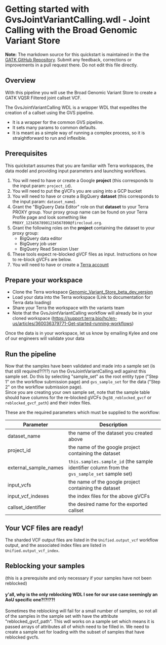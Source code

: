 
# Getting started with GvsJointVariantCalling.wdl - Joint Calling with the Broad Genomic Variant Store

**Note:** The markdown source for this quickstart is maintained in the the  [GATK GitHub Repository](https://github.com/broadinstitute/gatk/blob/ah_var_store/scripts/variantstore/wdl/README.md). Submit any feedback, corrections or improvements in a pull request there.  Do not edit this file directly.


## Overview
With this pipeline you will use the Broad Genomic Variant Store to create a GATK VQSR Filtered joint callset VCF.

The GvsJointVariantCalling WDL is a wrapper WDL that expedites the creation of a callset using the GVS pipeline.
* It is a wrapper for the common GVS pipeline.
* It sets many params to common defaults.
* It is meant as a simple way of running a complex process, so it is straightforward to run and inflexible.


## Prerequisites
This quickstart assumes that you are familiar with Terra workspaces, the data model and providing input parameters and launching workflows.

1. You will need to have or create a Google **project**  (this corresponds to the input param: `project_id`).
2. You will need to put the gVCFs you are using into a GCP bucket
3. You will need to have or create a BigQuery **dataset** (this corresponds to the input param: `dataset_name`).
4. Grant the "BigQuery Data Editor" role on that **dataset** to your Terra PROXY group.  Your proxy group name can be found on your Terra Profile page and look something like `PROXY_12345678901234567890@firecloud.org`.
5. Grant the following roles on the **project** containing the dataset to your proxy group:
    - BigQuery data editor
    - BigQuery job user
    - BigQuery Read Session User
6. These tools expect re-blocked gVCF files as input. Instructions on how to re-block gVCFs are below.
7. You will need to have or create a [Terra account](https://app.terra.bio/)


## Prepare your workspace 
* Clone the Terra workspace [Genomic\_Variant\_Store\_beta\_dev\_version](https://app.terra.bio/#workspaces/help-terra/Genomic%20Variant%20Store%20beta%20dev%20version)
* Load your data into the Terra workspace (Link to documentation for Terra data loading)
* Share your Terra the workspace with the variants team
* Note that the GvsJointVariantCalling workflow will already be in your cloned workspace (https://support.terra.bio/hc/en-us/articles/360036379771-Get-started-running-workflows)

Once the data is in your workspace, let us know by emailing Kylee and one of our engineers will validate your data


## Run the pipeline
Now that the samples have been validated and made into a sample set (is that still required?!?!?) run the GvsJointVariantCalling.wdl against this sample set.
Do this by selecting "sample_set" as the root entity type ("Step 1" on the workflow submission page) and `gvs_sample_set` for the data ("Step 2" on the workflow submission page).  
Since you are creating your own sample set, note that the sample table should have columns for the re-blocked gVCFs (`hg38_reblocked_gvcf` or `reblocked_gvcf_path`) and their index files.


These are the required parameters which must be supplied to the workflow:

| Parameter             | Description                                                                                    |
|-----------------------|------------------------------------------------------------------------------------------------|
| dataset_name          | the name of the dataset you created above                                                      |
| project_id            | the name of the google project containing the dataset                                          |
| external_sample_names | `this.samples.sample_id` (the sample identifier column from the `gvs_sample_set` sample set)   |
| input_vcfs            | the name of the google project containing the dataset                                          |
| input_vcf_indexes     | the index files for the above gVCFs                                                            |
| callset_identifier    | the desired name for the exported callset                                                      |



## Your VCF files are ready!
The sharded VCF output files are listed in the `Unified.output_vcf` workflow output, and the associated index files are listed in `Unified.output_vcf_index`.



## Reblocking your samples 
(this is a prerequisite and only necessary if your samples have not been reblocked)

#### y'all, why is the only reblocking WDL I see for our use case seemingly an AoU specific one?!?!??!

Sometimes the reblocking will fail for a small number of samples, so not all of the samples in the sample set with have the attribute "reblocked\_gvcf\_path". This wdl works on a sample set which means it is passed arrays of attributes all of which need to be filled in. 
We need to create a sample set for loading with the subset of samples that have reblocked gvcfs. 